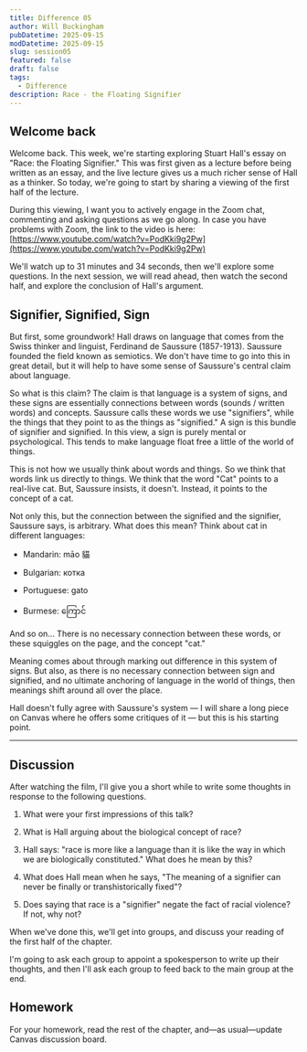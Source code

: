 ```yaml
---
title: Difference 05
author: Will Buckingham
pubDatetime: 2025-09-15
modDatetime: 2025-09-15
slug: session05
featured: false
draft: false
tags:
  - Difference
description: Race - the Floating Signifier
---
```

## Welcome back

Welcome back. This week, we're starting exploring Stuart Hall's essay on "Race: the Floating Signifier." This was first given as a lecture before being written as an essay, and the live lecture gives us a much richer sense of Hall as a thinker. So today, we're going to start by sharing a viewing of the first half of the lecture.

During this viewing, I want you to actively engage in the Zoom chat, commenting and asking questions as we go along. In case you have problems with Zoom, the link to the video is here: [https://www.youtube.com/watch?v=PodKki9g2Pw](https://www.youtube.com/watch?v=PodKki9g2Pw)

We'll watch up to 31 minutes and 34 seconds, then we'll explore some questions. In the next session, we will read ahead, then watch the second half, and explore the conclusion of Hall's argument.

## Signifier, Signified, Sign

But first, some groundwork! Hall draws on language that comes from the Swiss thinker and linguist, Ferdinand de Saussure (1857-1913). Saussure founded the field known as semiotics. We don't have time to go into this in great detail, but it will help to have some sense of Saussure's central claim about language.

So what is this claim? The claim is that language is a system of signs, and these signs are essentially connections between words (sounds / written words) and concepts. Saussure calls these words we use "signifiers", while the things that they point to as the things as "signified." A sign is this bundle of signifier and signified. In this view, a sign is purely mental or psychological. This tends to make language float free a little of the world of things.

This is not how we usually think about words and things. So we think that words link us directly to things. We think that the word "Cat" points to a real-live cat. But, Saussure insists, it doesn't. Instead, it points to the concept of a cat.

Not only this, but the connection between the signified and the signifier, Saussure says, is arbitrary. What does this mean? Think about cat in different languages:

* Mandarin: māo​ 貓

* Bulgarian: котка

* Portuguese: gato

* Burmese: ကြောင်

And so on... There is no necessary connection between these words, or these squiggles on the page, and the concept "cat."

Meaning comes about through marking out difference in this system of signs. But also, as there is no necessary connection between sign and signified, and no ultimate anchoring of language in the world of things, then meanings shift around all over the place.

Hall doesn't fully agree with Saussure's system — I will share a long piece on Canvas where he offers some critiques of it — but this is his starting point.

* * *

## Discussion

After watching the film, I'll give you a short while to write some thoughts in response to the following questions.

1. What were your first impressions of this talk?

2. What is Hall arguing about the biological concept of race?

3. Hall says: "race is more like a language than it is like the way in which we are biologically constituted." What does he mean by this?

4. What does Hall mean when he says, "The meaning of a signifier can never be finally or transhistorically fixed"?

5. Does saying that race is a "signifier" negate the fact of racial violence? If not, why not?

When we've done this, we'll get into groups, and discuss your reading of the first half of the chapter.

I'm going to ask each group to appoint a spokesperson to write up their thoughts, and then I'll ask each group to feed back to the main group at the end.

## Homework

For your homework, read the rest of the chapter, and—as usual—update Canvas discussion board.
